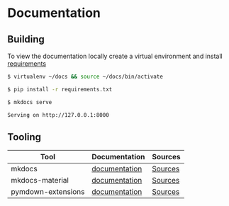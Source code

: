 # Documentation

## Building

To view the documentation locally create a virtual environment and install [requirements](./requirements.txt)

```bash
$ virtualenv ~/docs && source ~/docs/bin/activate

$ pip install -r requirements.txt

$ mkdocs serve

Serving on http://127.0.0.1:8000
```

## Tooling

| Tool              | Documentation                       | Sources                           |
|-------------------|-------------------------------------|-----------------------------------|
| mkdocs            | [documentation][mkdocs]             | [Sources][mkdocs-src]             |
| mkdocs-material   | [documentation][mkdocs-material]    | [Sources][mkdocs-material-src]    |
| pymdown-extensions| [documentation][pymdown-extensions] | [Sources][pymdown-extensions-src] |


[mkdocs]: https://www.mkdocs.org "Mkdocs"
[mkdocs-src]: https://github.com/mkdocs/mkdocs "Mkdocs - Sources"

[mkdocs-material]: https://squidfunk.github.io/mkdocs-material/ "Material for MkDocs"
[mkdocs-material-src]: https://github.com/squidfunk/mkdocs-material "Material for MkDocs - Sources"

[pymdown-extensions]: https://facelessuser.github.io/pymdown-extensions/ "PyMdown Extensions"
[pymdown-extensions-src]: https://github.com/facelessuser/pymdown-extensions "PyMdown Extensions - Sources"
